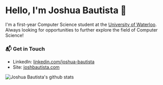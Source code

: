 # Hello, I'm Joshua Bautista 👋

I'm a first-year Computer Science student at the [University of Waterloo](https://uwaterloo.ca/). Always looking for opportunities to further explore the field of Computer Science!

### 📬 Get in Touch

- LinkedIn: [linkedin.com/joshua-bautista](https://www.linkedin.com/in/joshua-bautista/)
- Site: [joshbautista.com](https://www.joshbautista.com)

![Joshua Bautista's github stats](https://github-readme-stats.vercel.app/api?username=kthisisjosh&show_icons=true&hide_border=true)
